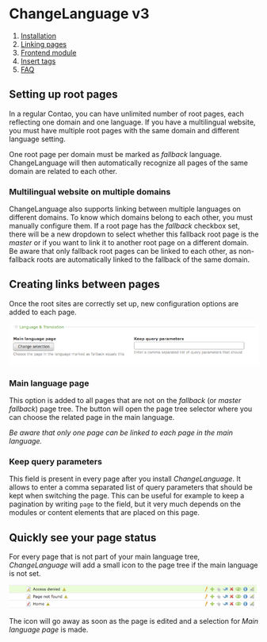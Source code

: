 # ChangeLanguage v3

1. [Installation](installation.md)
2. [Linking pages](pages.md)
3. [Frontend module](frontend-module.md)
4. [Insert tags](inserttags.md)
5. [FAQ](faq.md)


## Setting up root pages

In a regular Contao, you can have unlimited number of root pages, each
reflecting one domain and one language. If you have a multilingual website, you
must have multiple root pages with the same domain and different language
setting.

One root page per domain must be marked as *fallback* language. ChangeLanguage
will then automatically recognize all pages of the same domain are related to
each other.


### Multilingual website on multiple domains

ChangeLanguage also supports linking between multiple languages on different
domains. To know which domains belong to each other, you must manually configure
them. If a root page has the *fallback* checkbox set, there will be a new
dropdown to select whether this fallback root page is the *master* or if you
want to link it to another root page on a different domain. Be aware that only
fallback root pages can be linked to each other, as non-fallback roots are
automatically linked to the fallback of the same domain.


## Creating links between pages

Once the root sites are correctly set up, new configuration options are added to
each page.

![](images/linking-pages.png)


### Main language page

This option is added to all pages that are not on the *fallback*
(or *master fallback*) page tree. The button will open the page tree selector
where you can choose the related page in the main language.

*Be aware that only one page can be linked to each page in the main language.*


### Keep query parameters

This field is present in every page after you install *ChangeLanguage*.
It allows to enter a comma separated list of query parameters that should be
kept when switching the page. This can be useful for example to keep a
pagination by writing `page` to the field, but it very much depends on the
modules or content elements that are placed on this page.


## Quickly see your page status

For every page that is not part of your main language tree, *ChangeLanguage*
will add a small icon to the page tree if the main language is not set.

![](images/language-missing.png)

The icon will go away as soon as the page is edited and a selection for
*Main language page* is made.
